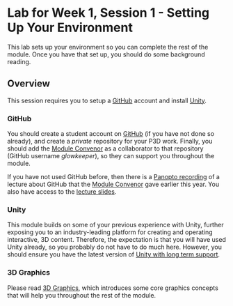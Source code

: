 # Lab for Week 1, Session 1 - Setting Up Your Environment

This lab sets up your environment so you can complete the rest of the module. Once you have that set up, you should do some background reading.

## Overview

This session requires you to setup a [GitHub](https://github.com/) account and install [Unity](https://unity3d.com/unity/qa/lts-releases).

### GitHub

You should create a student account on [GitHub](https://github.com/) (if you have not done so already), and create a _private_ repository for your P3D work. Finally, you should add the [Module Convenor](https://github.com/glowkeeper/P3D#maintainer) as a collaborator to that repository (GitHub username _glowkeeper_), so they can support you throughout the module.

If you have not used GitHub before, then there is a [Panopto recording](https://sussex.cloud.panopto.eu/Panopto/Pages/Viewer.aspx?id=57307baa-f78e-42a8-8e5c-ac40012ddc4a) of a lecture about GitHub that the  [Module Convenor](https://github.com/glowkeeper/P3D#maintainer) gave earlier this year. You also have access to the [lecture slides](../githubPresentation.pdf).

### Unity

This module builds on some of your previous experience with Unity, further exposing you to an industry-leading platform for creating and operating interactive, 3D content. Therefore, the expectation is that you will have used Unity already, so you probably do not have to do much here. However, you should ensure you have the latest version of [Unity with long term support](https://unity3d.com/unity/qa/lts-releases).

### 3D Graphics

Please read [3D Graphics](../graphicsBackground.md), which introduces some core graphics concepts that will help you throughout the rest of the module.
